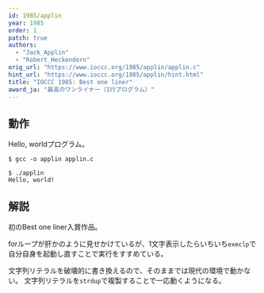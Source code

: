 ```yaml
---
id: 1985/applin
year: 1985
order: 1
patch: true
authors:
  - "Jack_Applin"
  - "Robert_Heckendorn"
orig_url: "https://www.ioccc.org/1985/applin/applin.c"
hint_url: "https://www.ioccc.org/1985/applin/hint.html"
title: "IOCCC 1985: Best one liner"
award_ja: "最高のワンライナー（1行プログラム）"
---
```


## 動作

Hello, worldプログラム。

```
$ gcc -o applin applin.c

$ ./applin
Hello, world!
```

## 解説

初のBest one liner入賞作品。

forループが肝かのように見せかけているが、1文字表示したらいちいち`execlp`で自分自身を起動し直すことで実行をすすめている。

文字列リテラルを破壊的に書き換えるので、そのままでは現代の環境で動かない。
文字列リテラルを`strdup`で複製することで一応動くようになる。

